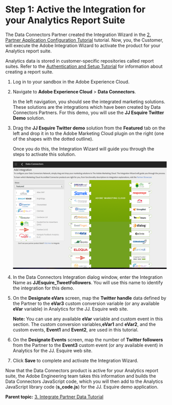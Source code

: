 # Step 1: Active the Integration for your Analytics Report Suite

 

The Data Connectors Partner created the Integration Wizard in the [2. Partner Application Configuration Tutorial](c_Partner_Application_Configuration_for_Data_Connectors_Tutorial.md#) tutorial. Now, you, the Customer, will execute the Adobe Integration Wizard to activate the product for your Analytics report suite.

Analytics data is stored in customer-specific repositories called report suites. Refer to the [Authentication and Setup Tutorial](c_Authentication_and_Setup.md#) for information about creating a report suite.

1.  Log in to your sandbox in the Adobe Experience Cloud.
2.  Navigate to **Adobe Experience Cloud** \> **Data Connectors**.

    In the left navigation, you should see the integrated marketing solutions. These solutions are the integrations which have been created by Data Connectors Partners. For this demo, you will use the **JJ Esquire Twitter Demo** solution.

3.  Drag the **JJ Esquire Twitter demo** solution from the **Featured** tab on the left and drop it in to the Adobe Marketing Cloud plugin on the right \(one of the shapes with the dotted outline\).

    Once you do this, the Integration Wizard will guide you through the steps to activate this solution.

    ![](graphics/integrate006.png) 

4.  In the Data Connectors Integration dialog window, enter the Integration Name as **JJEsquire\_TweetFollowers**. You will use this name to identify the integration for this demo.
5.  On the **Designate eVars** screen, map the **Twitter handle** data defined by the Partner to the **eVar3** custom conversion variable \(or any available **eVar** variable\) in Analytics for the JJ. Esquire web site.

    **Note:** You can use any available **eVar** variable and custom event in this section. The custom conversion variables,**eVar1** and **eVar2**, and the custom events, **Event1** and **Event2**, are used in this tutorial.

6.  On the **Designate Events** screen, map the number of **Twitter followers** from the Partner to the **Event3** custom event \(or any available event\) in Analytics for the JJ. Esquire web site.
7.  Click **Save** to complete and activate the Integration Wizard.

Now that the Data Connectors product is active for your Analytics report suite, the Adobe Engineering team takes this information and builds the Data Connectors JavaScript code, which you will then add to the Analytics JavaScript library code \(**s\_code.js**\) for the JJ. Esquire demo application.

**Parent topic:** [3. Integrate Partner Data Tutorial](c_Integrate_Data_Connectors_Partner_Data_into_Customer_Application.md)

